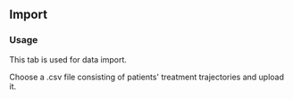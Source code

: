 
## Import
### Usage

This tab is used for data import.

Choose a .csv file consisting of patients' treatment trajectories and upload it.